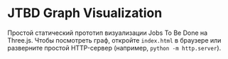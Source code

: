 # JTBD Graph Visualization

Простой статический прототип визуализации Jobs To Be Done на Three.js. Чтобы посмотреть граф, откройте `index.html` в браузере или разверните простой HTTP-сервер (например, `python -m http.server`).
